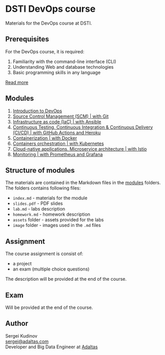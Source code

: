 
# DSTI DevOps course

Materials for the DevOps course at DSTI.

## Prerequisites

For the DevOps course, it is required:

1. Familiarity with the command-line interface (CLI)
2. Understanding Web and database technologies
3. Basic programming skills in any language

[Read more](PREREQUISITES.md)

## Modules

1. [Introduction to DevOps](modules/01.devops-introduction)
2. [Source Control Management (SCM) | with Git](modules/02.scm)
3. [Infrastructure as code (IaC) | with Ansible](modules/03.infrustructure-as-code)
4. [Continuous Testing, Continuous Integration & Continuous Delivery (CI/CD) | with GitHub Actions and Heroku](modules/04.ct-ci-cd)
5. [Containerization | with Docker](modules/05.docker-containers)
6. [Containers orchestration | with Kubernetes](modules/06.container-orchestration)
7. [Cloud-native applications. Microservice architecture | with Istio](modules/07.cloud-native)
8. [Monitoring | with Prometheus and Grafana](modules/08.monitoring)

## Structure of modules

The materials are contained in the Markdown files in the [modules](modules) folders. The folders contains following files:

- `index.md` - materials for the module
- `slides.pdf` - PDF slides
- `lab.md` - labs description
- `homework.md` - homework description
- `assets` folder - assets provided for the labs
- `image` folder - images used in the `.md` files

## Assignment

The course assignment is consist of:

- a project
- an exam (multiple choice questions)

The description will be provided at the end of the course.

## Exam

Will be provided at the end of the course.

## Author

Sergei Kudinov   
sergei@adaltas.com   
Developer and Big Data Engineer at [Adaltas](https://www.adaltas.com/)
